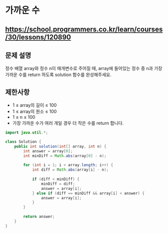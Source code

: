 # 가까운 수
https://school.programmers.co.kr/learn/courses/30/lessons/120890
---
## 문제 설명
정수 배열 array와 정수 n이 매개변수로 주어질 때, array에 들어있는 정수 중 n과 가장 가까운 수를 return 하도록 solution 함수를 완성해주세요.

## 제한사항
+ 1 ≤ array의 길이 ≤ 100
+ 1 ≤ array의 원소 ≤ 100
+ 1 ≤ n ≤ 100
+ 가장 가까운 수가 여러 개일 경우 더 작은 수를 return 합니다.
```java
import java.util.*;

class Solution {
    public int solution(int[] array, int n) {
        int answer = array[0];
        int minDiff = Math.abs(array[0] - n);
        
        for (int i = 1; i < array.length; i++) {
            int diff = Math.abs(array[i] - n);
            
            if (diff < minDiff) {
                minDiff = diff;
                answer = array[i];
            } else if (diff == minDiff && array[i] < answer) {
                answer = array[i];
            }
        }
        
        return answer;
    }
}
```